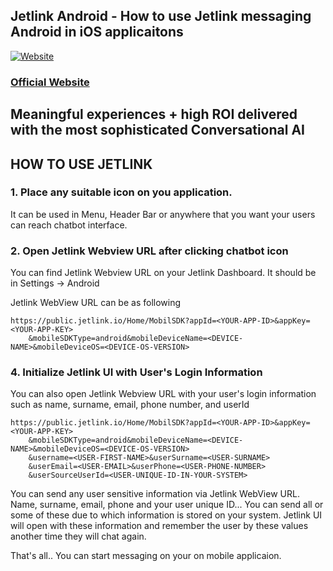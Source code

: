 ## Jetlink Android - How to use Jetlink messaging Android in iOS applicaitons
[![Website](https://static.wixstatic.com/media/5750ed_9f0be19719cc4fdb89b40bdf78e22584~mv2.png/v1/fill/w_203,h_137,al_c,q_85,usm_0.66_1.00_0.01,enc_auto/Jetlink%20New%20Logo.png)](https://jetlink.io)
### [Official Website](https://jetlink.io/)

Meaningful experiences + high ROI delivered with the most sophisticated Conversational AI
----------------------------------------------------------------------------------------

## HOW TO USE JETLINK

### 1. Place any suitable icon on you application.
It can be used in Menu, Header Bar or anywhere that you want your users can reach chatbot interface.

### 2. Open Jetlink Webview URL after clicking chatbot icon

You can find Jetlink Webview URL on your Jetlink Dashboard. It should be in Settings -> Android

Jetlink WebView URL can be as following

```
https://public.jetlink.io/Home/MobilSDK?appId=<YOUR-APP-ID>&appKey=<YOUR-APP-KEY>
	&mobileSDKType=android&mobileDeviceName=<DEVICE-NAME>&mobileDeviceOS=<DEVICE-OS-VERSION>
```

### 4. Initialize Jetlink UI with User's Login Information

You can also open Jetlink Webview URL with your user's login information such as name, surname, email, phone number, and userId

```
https://public.jetlink.io/Home/MobilSDK?appId=<YOUR-APP-ID>&appKey=<YOUR-APP-KEY>
	&mobileSDKType=android&mobileDeviceName=<DEVICE-NAME>&mobileDeviceOS=<DEVICE-OS-VERSION>
	&username=<USER-FIRST-NAME>&userSurname=<USER-SURNAME>
	&userEmail=<USER-EMAIL>&userPhone=<USER-PHONE-NUMBER>
	&userSourceUserId=<USER-UNIQUE-ID-IN-YOUR-SYSTEM>
```

You can send any user sensitive information via Jetlink WebView URL.
Name, surname, email, phone and your user unique ID... You can send all or some of these due to which information is stored on your system. Jetlink UI will open with these information and remember the user by these values another time they will chat again.  

That's all.. You can start messaging on your on mobile applicaion.
